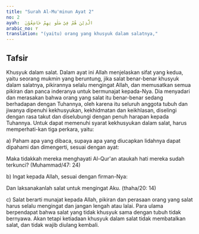 ```yaml
---
title: "Surah Al-Mu'minun Ayat 2"
no: 2
ayah:  الَّذِيْنَ هُمْ فِيْ صَلٰو تِهِمْ خَاشِعُوْنَ
arabic_no: ٢
translation: "(yaitu) orang yang khusyuk dalam salatnya,"
---
```


## Tafsir

Khusyuk dalam salat. Dalam ayat ini Allah menjelaskan sifat yang kedua, yaitu seorang mukmin yang beruntung, jika salat benar-benar khusyuk dalam salatnya, pikirannya selalu mengingat Allah, dan memusatkan semua pikiran dan panca inderanya untuk bermunajat kepada-Nya. Dia menyadari dan merasakan bahwa orang yang salat itu benar-benar sedang berhadapan dengan Tuhannya, oleh karena itu seluruh anggota tubuh dan jiwanya dipenuhi kekhusyukan, kekhidmatan dan keikhlasan, diselingi dengan rasa takut dan diselubungi dengan penuh harapan kepada Tuhannya. Untuk dapat memenuhi syarat kekhusyukan dalam salat, harus memperhati-kan tiga perkara, yaitu:

a) Paham apa yang dibaca, supaya apa yang diucapkan lidahnya dapat dipahami dan dimengerti, sesuai dengan ayat:

Maka tidakkah mereka menghayati Al-Qur'an ataukah hati mereka sudah terkunci? (Muhammad/47: 24)

b) Ingat kepada Allah, sesuai dengan firman-Nya:

Dan laksanakanlah salat untuk mengingat Aku. (thaha/20: 14)

c) Salat berarti munajat kepada Allah, pikiran dan perasaan orang yang salat harus selalu mengingat dan jangan lengah atau lalai. Para ulama berpendapat bahwa salat yang tidak khusyuk sama dengan tubuh tidak bernyawa. Akan tetapi ketiadaan khusyuk dalam salat tidak membatalkan salat, dan tidak wajib diulang kembali.